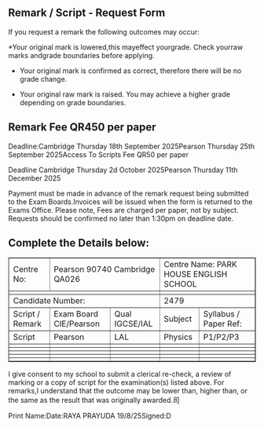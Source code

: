 ## Remark / Script - Request Form 

If you request a remark the following outcomes may occur:

*Your original mark is lowered,this mayeffect yourgrade. Check yourraw marks andgrade boundaries before applying.



* Your original mark is confirmed as correct, therefore there will be no grade change.

* Your original raw mark is raised. You may achieve a higher grade depending on grade boundaries.

## Remark Fee QR450 per paper 

Deadline:Cambridge Thursday 18th September 2025Pearson Thursday 25th September 2025Access To Scripts Fee QR50 per paper 

Deadline Cambridge Thursday 2d October 2025Pearson Thursday 11th December 2025

Payment must be made in advance of the remark request being submitted to the Exam Boards.Invoices will be issued when the form is returned to the Exams Office. Please note, Fees are charged per paper, not by subject. Requests should be confirmed no later than 1:30pm on deadline date.



## Complete the Details below:


<div style="text-align: center;"><html><body><table border="1"><tr><td>Centre No:</td><td colspan="2">Pearson 90740 Cambridge QA026</td><td colspan="2">Centre Name: PARK HOUSE ENGLISH SCHOOL</td></tr><tr><td colspan="3"></td><td colspan="2"></td></tr><tr><td colspan="3">Candidate Number:</td><td colspan="2">2479</td></tr><tr><td>Script / Remark</td><td>Exam Board CIE/Pearson</td><td>Qual IGCSE/IAL</td><td>Subject</td><td>Syllabus / Paper Ref:</td></tr><tr><td>Script</td><td>Pearson</td><td>LAL</td><td>Physics</td><td>P1/P2/P3</td></tr><tr><td></td><td></td><td></td><td></td><td></td></tr><tr><td></td><td></td><td></td><td></td><td></td></tr><tr><td></td><td></td><td></td><td></td><td></td></tr><tr><td></td><td></td><td></td><td></td><td></td></tr><tr><td></td><td></td><td></td><td></td><td></td></tr></table></body></html></div>


I give consent to my school to submit a clerical re-check, a review of marking or a copy of script for the examination(s) listed above. For remarks,I understand that the outcome may be lower than, higher than, or the same as the result that was originally awarded.司

Print Name:Date:RAYA PRAYUDA 19/8/25Signed:D 